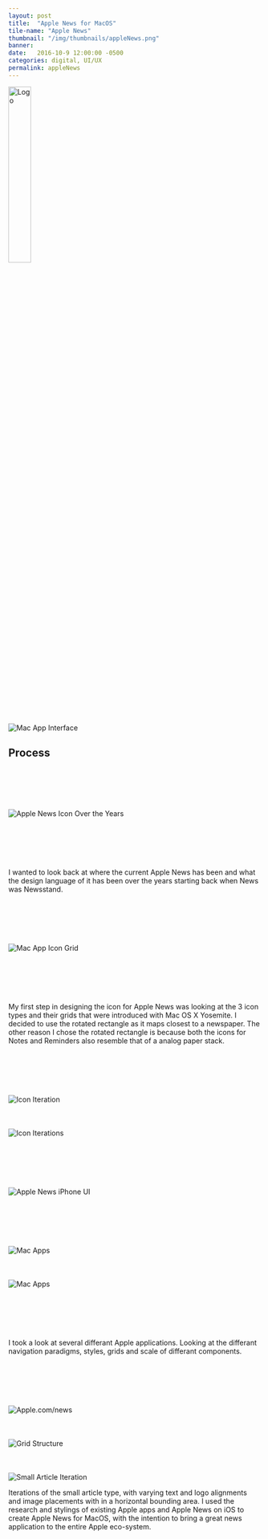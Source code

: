 ```yaml
---
layout: post
title:  "Apple News for MacOS"
tile-name: "Apple News"
thumbnail: "/img/thumbnails/appleNews.png"
banner:
date:   2016-10-9 12:00:00 -0500
categories: digital, UI/UX
permalink: appleNews
---
```


<div class="image-container"><img src="../img/appleNews/appIcon.png" alt="Logo" class="image-center" style="width:30%"/></div>

<div class="image-container" style="margin-top:100px;"><img src="../img/appleNews/macApp.png" alt="Mac App Interface"/></div>

## Process

<div class="image-container" style="margin-top:100px; margin-bottom:100px"><img src="../img/appleNews/overTheYears.png" alt="Apple News Icon Over the Years"/></div>

I wanted to look back at where the current Apple News has been and what the design language of it has been over the years starting back when News was Newsstand.

<div class="image-container" style="margin-top:100px; margin-bottom:100px;"><img src="../img/appleNews/macAppIconGrid.png" alt="Mac App Icon Grid"/></div>

My first step in designing the icon for Apple News was looking at the 3 icon types and their grids that were introduced with Mac OS X Yosemite. I decided to use the rotated rectangle as it maps closest to a newspaper. The other reason I chose the rotated rectangle is because both the icons for Notes and Reminders also resemble that of a analog paper stack.

<div class="image-container" style="margin-top:100px;"><img src="../img/appleNews/iconIterations.png" alt="Icon Iteration"/></div>

<div class="image-container" style="margin-top:50px;"><img src="../img/appleNews/iconIterations2.png" alt="Icon Iterations"/></div>

<div class="image-container" style="margin-top:100px;"><img src="../img/appleNews/iphoneUI.png" alt="Apple News iPhone UI"/></div>

<div class="image-container" style="margin-top:100px;"><img src="../img/appleNews/macApps.png" alt="Mac Apps"/></div>

<div class="image-container" style="margin-top:50px; margin-bottom:100px"><img src="../img/appleNews/macApps2.png" alt="Mac Apps"/></div>

I took a look at several differant Apple applications. Looking at the differant navigation paradigms, styles, grids and scale of differant components.

<div class="image-container" style="margin-top:100px;"><img src="../img/appleNews/appleNewsWeb.png" alt="Apple.com/news"/></div>

<div class="image-container" style="margin-top:50px;"><img src="../img/appleNews/grid.png" alt="Grid Structure"/></div>

<div class="image-container" style="margin-top:50px;"><img src="../img/appleNews/smallArticleIterations.png" alt="Small Article Iteration"/></div>

Iterations of the small article type, with varying text and logo alignments and image placements with in a horizontal bounding area. I used the research and stylings of existing Apple apps and Apple News on iOS to create Apple News for MacOS, with the intention to bring a great news application to the entire Apple eco-system.